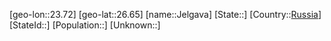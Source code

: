 ﻿---
location: [26.65,23.72]
type: City
tags:
- geo/City


SpocWebEntityId: 31183
isDeleted: false
confidential: public

---
[geo-lon::23.72]
[geo-lat::26.65]
[name::Jelgava]
[State::]
[Country::[Russia](geo/Continent/Europe/Russia.md)]
[StateId::]
[Population::]
[Unknown::]

